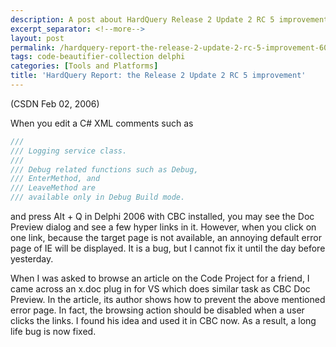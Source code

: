 ```yaml
---
description: A post about HardQuery Release 2 Update 2 RC 5 improvement
excerpt_separator: <!--more-->
layout: post
permalink: /hardquery-report-the-release-2-update-2-rc-5-improvement-600f40f5e02b
tags: code-beautifier-collection delphi
categories: [Tools and Platforms]
title: 'HardQuery Report: the Release 2 Update 2 RC 5 improvement'
---
```

(CSDN Feb 02, 2006)
<!--more-->

When you edit a C# XML comments such as
``` csharp
///
/// Logging service class.
///
/// Debug related functions such as Debug,
/// EnterMethod, and
/// LeaveMethod are
/// available only in Debug Build mode.
```

and press Alt + Q in Delphi 2006 with CBC installed, you may see the Doc Preview dialog and see a few hyper links in it. However, when you click on one link, because the target page is not available, an annoying default error page of IE will be displayed. It is a bug, but I cannot fix it until the day before yesterday.

When I was asked to browse an article on the Code Project for a friend, I came across an x.doc plug in for VS which does similar task as CBC Doc Preview. In the article, its author shows how to prevent the above mentioned error page. In fact, the browsing action should be disabled when a user clicks the links. I found his idea and used it in CBC now. As a result, a long life bug is now fixed.
